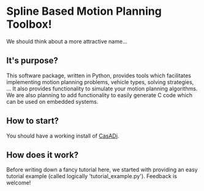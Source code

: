 # Spline Based Motion Planning Toolbox!
We should think about a more attractive name...

## It's purpose?
This software package, written in Python, provides tools which facilitates implementing motion planning problems, vehicle types, solving strategies, ... It also provides functionality to simulate your motion planning algorithms. We are also planning to add functionality to easily generate C code which can be used on embedded systems.

## How to start?
You should have a working install of [CasADi](https://github.com/casadi/casadi/wiki).

## How does it work?
Before writing down a fancy tutorial here, we started with providing an easy tutorial example (called logically 'tutorial_example.py'). Feedback is welcome!
